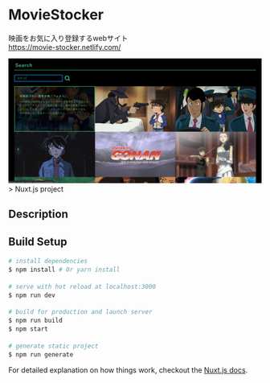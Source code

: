 
# MovieStocker
映画をお気に入り登録するwebサイト  
https://movie-stocker.netlify.com/  

<img src='./README/desc.png'>
> Nuxt.js project

## Description



## Build Setup

``` bash
# install dependencies
$ npm install # Or yarn install

# serve with hot reload at localhost:3000
$ npm run dev

# build for production and launch server
$ npm run build
$ npm start

# generate static project
$ npm run generate
```

For detailed explanation on how things work, checkout the [Nuxt.js docs](https://github.com/nuxt/nuxt.js).

